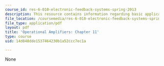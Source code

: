 ```yaml
---
course_id: res-6-010-electronic-feedback-systems-spring-2013
description: This resource contains information regarding basic applications.
file_location: /coursemedia/res-6-010-electronic-feedback-systems-spring-2013/14d048dde1537464230b1a52ccc7ec1a_MITRES_6-010S13_chap11.pdf
file_type: application/pdf
layout: pdf
title: 'Operational Amplifiers: Chapter 11'
type: course
uid: 14d048dde1537464230b1a52ccc7ec1a

---
```

None